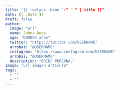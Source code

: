 ```yaml
---
title: "{{ replace .Name "-" " " | title }}"
date: {{ .Date }}
draft: false
author: 
  image: "url"
  name: Johna Doea
  age: "NUMBER años"
  twitter: "https://twitter.com/USERNAME" 
  arrobat: "@USERNAME" 
  instagram: "https://www.instagram.com/USERNAME"
  arrobai: "@USERNAME"
  description: "BRIEF PERSONAL"
image: "url imagen artículo"
tags:
  - ""
  - ""
---
```

